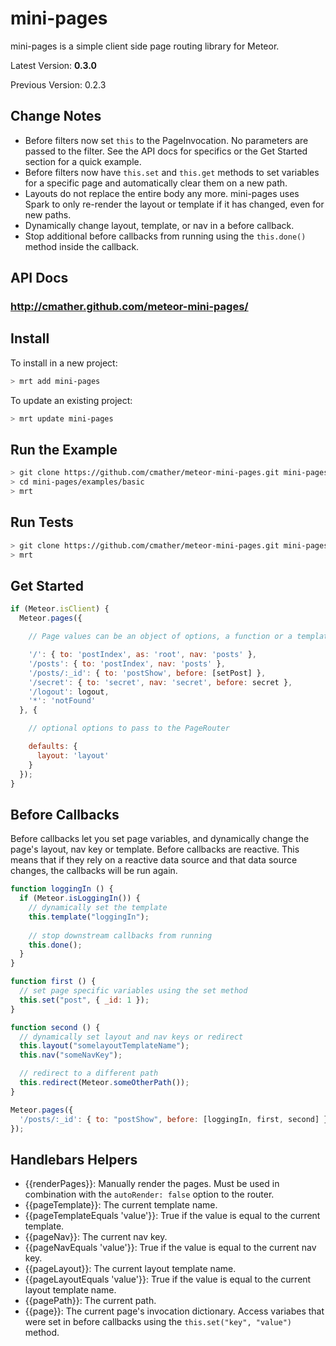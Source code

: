 mini-pages
===============

mini-pages is a simple client side page routing library for Meteor.

Latest Version: **0.3.0**

Previous Version: 0.2.3

## Change Notes

* Before filters now set `this` to the PageInvocation. No parameters are passed to the filter. See the API docs for specifics or the Get Started section for a quick example.
* Before filters now have `this.set` and `this.get` methods to set variables for a specific page and automatically clear them on a new path.
* Layouts do not replace the entire body any more. mini-pages uses Spark to only re-render the layout or template if it has changed, even for new paths.
* Dynamically change layout, template, or nav in a before callback.
* Stop additional before callbacks from running using the `this.done()` method inside the callback.

## API Docs
### http://cmather.github.com/meteor-mini-pages/

## Install

To install in a new project:
```bash
> mrt add mini-pages
```

To update an existing project:
```bash
> mrt update mini-pages
```

## Run the Example
```bash
> git clone https://github.com/cmather/meteor-mini-pages.git mini-pages
> cd mini-pages/examples/basic
> mrt
```

## Run Tests
```bash
> git clone https://github.com/cmather/meteor-mini-pages.git mini-pages
> mrt
```

## Get Started

```javascript
if (Meteor.isClient) {
  Meteor.pages({

    // Page values can be an object of options, a function or a template name string

    '/': { to: 'postIndex', as: 'root', nav: 'posts' },
    '/posts': { to: 'postIndex', nav: 'posts' },
    '/posts/:_id': { to: 'postShow', before: [setPost] },
    '/secret': { to: 'secret', nav: 'secret', before: secret },
    '/logout': logout,
    '*': 'notFound'
  }, {

    // optional options to pass to the PageRouter

    defaults: {
      layout: 'layout'
    }
  });
}
```

## Before Callbacks

Before callbacks let you set page variables, and dynamically change the page's layout, nav key or template. Before callbacks are reactive. This means that if they rely on a reactive data source and that data source changes, the callbacks will be run again.

```javascript
function loggingIn () {
  if (Meteor.isLoggingIn()) {
    // dynamically set the template
    this.template("loggingIn");
    
    // stop downstream callbacks from running
    this.done();
  }
}

function first () {
  // set page specific variables using the set method
  this.set("post", { _id: 1 });
}

function second () {
  // dynamically set layout and nav keys or redirect
  this.layout("somelayoutTemplateName");
  this.nav("someNavKey");

  // redirect to a different path
  this.redirect(Meteor.someOtherPath());
}

Meteor.pages({
  '/posts/:_id': { to: "postShow", before: [loggingIn, first, second] }
});
```

## Handlebars Helpers

* {{renderPages}}: Manually render the pages. Must be used in combination with the `autoRender: false` option to the router.
* {{pageTemplate}}: The current template name.
* {{pageTemplateEquals 'value'}}: True if the value is equal to the current template.
* {{pageNav}}: The current nav key.
* {{pageNavEquals 'value'}}: True if the value is equal to the current nav key.
* {{pageLayout}}: The current layout template name.
* {{pageLayoutEquals 'value'}}: True if the value is equal to the current layout template name.
* {{pagePath}}: The current path.
* {{page}}: The current page's invocation dictionary. Access variabes that were set in before callbacks using the `this.set("key", "value")` method.
